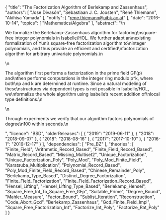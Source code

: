 {
    "title": "The Factorization Algorithm of Berlekamp and Zassenhaus",
    "authors": [
        "Jose Divasón",
        "Sebastiaan J. C. Joosten",
        "René Thiemann",
        "Akihisa Yamada"
    ],
    "notify": [
        "rene.thiemann@uibk.ac.at"
    ],
    "date": "2016-10-14",
    "topics": [
        "Mathematics/Algebra"
    ],
    "abstract": "\n<p>We formalize the Berlekamp-Zassenhaus algorithm for factoring\nsquare-free integer polynomials in Isabelle/HOL. We further adapt an\nexisting formalization of Yun’s square-free factorization algorithm to\ninteger polynomials, and thus provide an efficient and certified\nfactorization algorithm for arbitrary univariate polynomials.\n</p>\n<p>The algorithm first performs a factorization in the prime field GF(p) and\nthen performs computations in the integer ring modulo p^k, where both\np and k are determined at runtime. Since a natural modeling of these\nstructures via dependent types is not possible in Isabelle/HOL, we\nformalize the whole algorithm using Isabelle’s recent addition of\nlocal type definitions.\n</p>\n<p>Through experiments we verify that our algorithm factors polynomials of degree\n100 within seconds.\n</p>",
    "licence": "BSD",
    "olderReleases": [
        {
            "2019": "2019-06-11"
        },
        {
            "2018": "2018-09-07"
        },
        {
            "2018": "2018-08-16"
        },
        {
            "2017": "2017-10-10"
        },
        {
            "2016-1": "2016-12-17"
        }
    ],
    "dependencies": [
        "Pre_BZ"
    ],
    "theories": [
        "Finite_Field",
        "Arithmetic_Record_Based",
        "Finite_Field_Record_Based",
        "Matrix_Record_Based",
        "Missing_Multiset2",
        "Unique_Factorization",
        "Unique_Factorization_Poly",
        "Poly_Mod",
        "Poly_Mod_Finite_Field",
        "Karatsuba_Multiplication",
        "Polynomial_Record_Based",
        "Poly_Mod_Finite_Field_Record_Based",
        "Chinese_Remainder_Poly",
        "Berlekamp_Type_Based",
        "Distinct_Degree_Factorization",
        "Finite_Field_Factorization",
        "Finite_Field_Factorization_Record_Based",
        "Hensel_Lifting",
        "Hensel_Lifting_Type_Based",
        "Berlekamp_Hensel",
        "Square_Free_Int_To_Square_Free_GFp",
        "Suitable_Prime",
        "Degree_Bound",
        "Mahler_Measure",
        "Factor_Bound",
        "Sublist_Iteration",
        "Reconstruction",
        "Code_Abort_Gcd",
        "Berlekamp_Zassenhaus",
        "Gcd_Finite_Field_Impl",
        "Square_Free_Factorization_Int",
        "Factorize_Int_Poly",
        "Factorize_Rat_Poly"
    ]
}